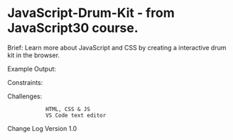 # JavaScript-Drum-Kit - from JavaScript30 course.

Brief: Learn more about JavaScript and CSS by creating a interactive drum kit in the browser. 


Example Output:


Constraints:


Challenges:


                HTML, CSS & JS                               
                VS Code text editor

Change Log Version 1.0
